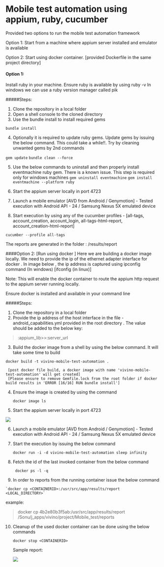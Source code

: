 # Mobile test automation using appium, ruby, cucumber

Provided two options to run the mobile test automation framework

 Option 1: Start from a machine where appium server installed and emulator is available
 
 Option 2: Start using docker container. [provided Dockerfile in the same project directory]

 #### Option 1:
 
 Install ruby in your machine. Ensure ruby is available by using ruby -v
 In windows we can use a ruby version manager called pik

#####Steps:

  1. Clone the repository in a local folder
  2. Open a shell console to the cloned directory
  3. Use the bundle install to install required gems
  
  `bundle install`
  
  4. Optionally it is required to update ruby gems. Update gems by issuing the below command. This could take a while!!. Try by cleaning unwanted gems by 2nd commands
  
  `gem update`
  `bundle clean --force`
    
  5. Use the below commands to uninstall and then properly install eventmachine ruby gem. There is a known issue. This step is required only for windows machines 
  `gem uninstall eventmachine`
  `gem install eventmachine --platform ruby`
  
  6. Start the appium server locally in port 4723
  7. Launch a mobile emulator [AVD from Android / Genymotion] - Tested execution with Android API - 24 / Samsung Nexus 5X emulated device
  8. Start execution by using any of the cucumber profiles - [all-tags, account_creation, account_login, all-tags-html-report, account_creation-html-report]
  
  `cucumber --profile all-tags`
  
The reports are generated in the folder : /results/report

####Option 2: [Run using docker ] 
Here we are building a docker image locally. We need to provide the ip of the  ethernet adapter interface for docker . In image below , the ip address is captured using ipconfig command (In windows) [ifconfig (in linux)]

Note: This will enable the docker container to route the appium http request to the appium server running locally.

Ensure docker is installed and available in your command line 

#####Steps:

  1. Clone the repository in a local folder
  2. Provide the ip address of the host interface in the file - android_capabilities.yml provided in the root directory . The value should be added to the below key: 
  
  > :appium_lib>>:server_url
  
  3. Build the docker image from a shell by using the below command. It will take some time to build
  
` docker build -t vivino-mobile-test-automation . `

     [post docker file build, a docker image with name 'vivino-mobile-test-automation' will get created]
	 [Please ensure to remove Gemfile.lock from the root folder if docker build results in 'ERROR [16/16] RUN bundle install']
     
  4. Ensure the image is created by using the command
  
      `docker image ls`
      
  5. Start the appium server locally in port 4723
  
  ![](https://github.com/sonups/vivino-mobile-test-automation/blob/master/repository_images/1.JPG)
  
  6. Launch a mobile emulator [AVD from Android / Genymotion] - Tested execution with Android API - 24 / Samsung Nexus 5X emulated device
  7. Start the execution by issuing the below command
  
      `docker run -i -d vivino-mobile-test-automation sleep infinity`
      
  8. Fetch the id of the last invoked container from the below command
  
     ` docker ps -l -q`
     
  9. In order to reports from the running container issue the below command
  
    `docker cp <CONTAINERID>:/usr/src/app/results/report <LOCAL_DIRECTORY>`
    
   example:
   > docker cp 4b2e80b3f5ab:/usr/src/app/results/report  /Sonu/j_apps/vivino/project/Mobile_test/reports
    
  10. Cleanup of the used docker container can be done using the below commands
  
      `docker stop <CONTAINERID>`

	  Sample report:
    
	  ![](https://github.com/sonups/vivino-mobile-test-automation/blob/master/repository_images/2.jpg)
	  	
